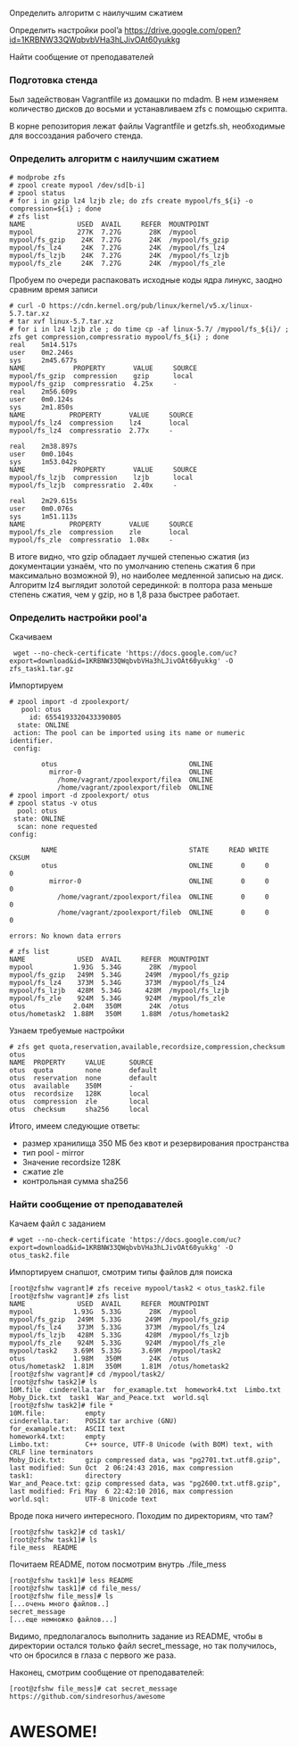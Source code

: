 Определить алгоритм с наилучшим сжатием

 Определить настройки pool’a
https://drive.google.com/open?id=1KRBNW33QWqbvbVHa3hLJivOAt60yukkg 

Найти сообщение от преподавателей 

### Подготовка стенда
Был задействован Vagrantfile из домашки по mdadm. В нем изменяем количество дисков до восьми и устанавливаем zfs с помощью скрипта.

В корне репозитория лежат файлы Vagrantfile и getzfs.sh, необходимые для воссоздания рабочего стенда.

### Определить алгоритм с наилучшим сжатием
```
# modprobe zfs
# zpool create mypool /dev/sd[b-i]
# zpool status
# for i in gzip lz4 lzjb zle; do zfs create mypool/fs_${i} -o compression=${i} ; done
# zfs list
NAME             USED  AVAIL     REFER  MOUNTPOINT
mypool           277K  7.27G       28K  /mypool
mypool/fs_gzip    24K  7.27G       24K  /mypool/fs_gzip
mypool/fs_lz4     24K  7.27G       24K  /mypool/fs_lz4
mypool/fs_lzjb    24K  7.27G       24K  /mypool/fs_lzjb
mypool/fs_zle     24K  7.27G       24K  /mypool/fs_zle
```

Пробуем по очереди распаковать исходные коды ядра линукс, заодно сравним время записи
```
# curl -O https://cdn.kernel.org/pub/linux/kernel/v5.x/linux-5.7.tar.xz
# tar xvf linux-5.7.tar.xz
# for i in lz4 lzjb zle ; do time cp -af linux-5.7/ /mypool/fs_${i}/ ; zfs get compression,compressratio mypool/fs_${i} ; done
real    5m14.517s
user    0m2.246s
sys     2m45.677s
NAME            PROPERTY       VALUE     SOURCE
mypool/fs_gzip  compression    gzip      local
mypool/fs_gzip  compressratio  4.25x     -
real    2m56.609s
user    0m0.124s
sys     2m1.850s
NAME           PROPERTY       VALUE     SOURCE
mypool/fs_lz4  compression    lz4       local
mypool/fs_lz4  compressratio  2.77x     -

real    2m38.897s
user    0m0.104s
sys     1m53.042s
NAME            PROPERTY       VALUE     SOURCE
mypool/fs_lzjb  compression    lzjb      local
mypool/fs_lzjb  compressratio  2.40x     -

real    2m29.615s
user    0m0.076s
sys     1m51.113s
NAME           PROPERTY       VALUE     SOURCE
mypool/fs_zle  compression    zle       local
mypool/fs_zle  compressratio  1.08x     -

```
В итоге видно, что gzip обладает лучшей степенью сжатия (из документации узнаём, что по умолчанию степень сжатия 6 при максимально возможной 9), но наиболее медленной записью на диск. Алгоритм lz4 выглядит золотой серединкой: в полтора раза меньше степень сжатия, чем у gzip, но в 1,8 раза быстрее работает.

### Определить настройки pool'a
Скачиваем
```
 wget --no-check-certificate 'https://docs.google.com/uc?export=download&id=1KRBNW33QWqbvbVHa3hLJivOAt60yukkg' -O zfs_task1.tar.gz
 ```

Импортируем
```
# zpool import -d zpoolexport/
   pool: otus
     id: 6554193320433390805
  state: ONLINE
 action: The pool can be imported using its name or numeric identifier.
 config:

        otus                                 ONLINE
          mirror-0                           ONLINE
            /home/vagrant/zpoolexport/filea  ONLINE
            /home/vagrant/zpoolexport/fileb  ONLINE
# zpool import -d zpoolexport/ otus
# zpool status -v otus
  pool: otus
 state: ONLINE
  scan: none requested
config:

        NAME                                 STATE     READ WRITE CKSUM
        otus                                 ONLINE       0     0     0
          mirror-0                           ONLINE       0     0     0
            /home/vagrant/zpoolexport/filea  ONLINE       0     0     0
            /home/vagrant/zpoolexport/fileb  ONLINE       0     0     0

errors: No known data errors

# zfs list
NAME             USED  AVAIL     REFER  MOUNTPOINT
mypool          1.93G  5.34G       28K  /mypool
mypool/fs_gzip   249M  5.34G      249M  /mypool/fs_gzip
mypool/fs_lz4    373M  5.34G      373M  /mypool/fs_lz4
mypool/fs_lzjb   428M  5.34G      428M  /mypool/fs_lzjb
mypool/fs_zle    924M  5.34G      924M  /mypool/fs_zle
otus            2.04M   350M       24K  /otus
otus/hometask2  1.88M   350M     1.88M  /otus/hometask2
```

Узнаем требуемые настройки
```
# zfs get quota,reservation,available,recordsize,compression,checksum otus
NAME  PROPERTY     VALUE      SOURCE
otus  quota        none       default
otus  reservation  none       default
otus  available    350M       -
otus  recordsize   128K       local
otus  compression  zle        local
otus  checksum     sha256     local
```
Итого, имеем следующие ответы:
 - размер хранилища 350 МБ без квот и резервирования пространства
 - тип pool - mirror
 - Значение recordsize 128K
 - сжатие zle
 - контрольная сумма sha256

### Найти сообщение от преподавателей
Качаем файл с заданием
```
# wget --no-check-certificate 'https://docs.google.com/uc?export=download&id=1KRBNW33QWqbvbVHa3hLJivOAt60yukkg' -O otus_task2.file
```

Импортируем снапшот, смотрим типы файлов для поиска
```
[root@zfshw vagrant]# zfs receive mypool/task2 < otus_task2.file
[root@zfshw vagrant]# zfs list
NAME             USED  AVAIL     REFER  MOUNTPOINT
mypool          1.93G  5.33G       28K  /mypool
mypool/fs_gzip   249M  5.33G      249M  /mypool/fs_gzip
mypool/fs_lz4    373M  5.33G      373M  /mypool/fs_lz4
mypool/fs_lzjb   428M  5.33G      428M  /mypool/fs_lzjb
mypool/fs_zle    924M  5.33G      924M  /mypool/fs_zle
mypool/task2    3.69M  5.33G     3.69M  /mypool/task2
otus            1.98M   350M       24K  /otus
otus/hometask2  1.81M   350M     1.81M  /otus/hometask2
[root@zfshw vagrant]# cd /mypool/task2/
[root@zfshw task2]# ls
10M.file  cinderella.tar  for_examaple.txt  homework4.txt  Limbo.txt  Moby_Dick.txt  task1  War_and_Peace.txt  world.sql
[root@zfshw task2]# file *
10M.file:          empty
cinderella.tar:    POSIX tar archive (GNU)
for_examaple.txt:  ASCII text
homework4.txt:     empty
Limbo.txt:         C++ source, UTF-8 Unicode (with BOM) text, with CRLF line terminators
Moby_Dick.txt:     gzip compressed data, was "pg2701.txt.utf8.gzip", last modified: Sun Oct  2 06:24:43 2016, max compression
task1:             directory
War_and_Peace.txt: gzip compressed data, was "pg2600.txt.utf8.gzip", last modified: Fri May  6 22:42:10 2016, max compression
world.sql:         UTF-8 Unicode text
```
Вроде пока ничего интересного. Походим по директориям, что там?
```
[root@zfshw task2]# cd task1/
[root@zfshw task1]# ls
file_mess  README
```
Почитаем README, потом посмотрим внутрь ./file_mess
```
[root@zfshw task1]# less README
[root@zfshw task1]# cd file_mess/
[root@zfshw file_mess]# ls
[...очень много файлов..]
secret_message
[...еще немножко файлов...]
```
Видимо, предполагалось выполнить задание из README, чтобы в директории остался только файл secret_message, но так получилось, что он бросился в глаза с первого же раза.

Наконец, смотрим сообщение от преподавателей:
```
[root@zfshw file_mess]# cat secret_message
https://github.com/sindresorhus/awesome
```

# AWESOME!